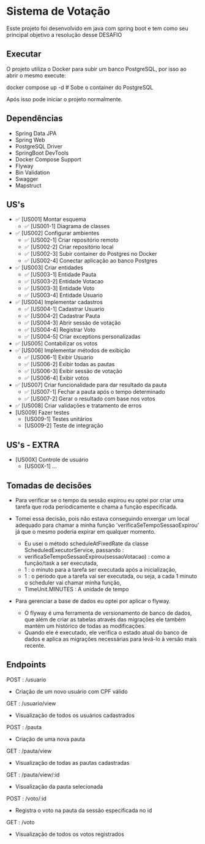 # Sistema de Votação

Esste projeto foi desenvolvido em java com spring boot e tem como seu principal objetivo a resolução desse DESAFIO

## Executar 

O projeto utiliza o Docker para subir um banco PostgreSQL, por isso ao abrir o mesmo execute:

docker compose up -d # Sobe o container do PostgreSQL

Após isso pode iniciar o projeto normalmente.

## Dependências

- Spring Data JPA
- Spring Web
- PostgreSQL Driver
- SpringBoot DevTools
- Docker Compose Support
- Flyway
- Bin Validation
- Swagger
- Mapstruct

## US's

- ✅ [US001] Montar esquema
    - ✅ [US001-1] Diagrama de classes
- ✅  [US002] Configurar ambientes
    - ✅ [US002-1] Criar repositório remoto
    - ✅ [US002-2] Criar repositório local
    - ✅ [US002-3] Subir container do Postgres no Docker
    - ✅ [US002-4] Conectar aplicação ao banco Postgres
- ✅  [US003] Criar entidades
    - ✅ [US003-1] Entidade Pauta
    - ✅ [US003-2] Entidade Votacao
    - ✅ [US003-3] Entidade Voto
    - ✅ [US003-4] Entidade Usuario
- ✅  [US004] Implementar cadastros
    - ✅ [US004-1] Cadastrar Usuario
    - ✅ [US004-2] Cadastrar Pauta
    - ✅ [US004-3] Abrir sessão de votação
    - ✅ [US004-4] Registrar Voto
    - ✅ [US004-5] Criar exceptions personalizadas
- ✅  [US005] Contabilizar os votos 
- ✅  [US006] Implementar métodos de exibição
    - ✅ [US006-1] Exibir Usuario
    - ✅ [US006-2] Exibir todas as pautas
    - ✅ [US006-3] Exibir sessão de votação
    - ✅ [US006-4] Exibir votos
- ✅  [US007] Criar funcionalidade para dar resultado da pauta
    - ✅ [US007-1] Fechar a pauta após o tempo determinado
    - ✅ [US007-2] Gerar o resultado com base nos votos
- ✅  [US008] Criar validações e tratamento de erros
-   [US009] Fazer testes
    -  [US009-1] Testes unitários
    -  [US009-2] Teste de integração
 


## US's - EXTRA

-  [US00X] Controle de usuário
    -  [US00X-1] ...


## Tomadas de decisões 

- Para verificar se o tempo da sessão expirou eu optei por criar uma tarefa que roda periodicamente e chama a função especificada.
- Tomei essa decisão, pois não estava conseguindo enxergar um local adequado para chamar a minha função 'verificaSeTempoSessaoExpirou' já que o mesmo poderia expirar em qualquer momento.
    - Eu usei o método scheduleAtFixedRate da classe ScheduledExecutorService, passando :
    - verificaSeTempoSessaoExpirou(sessaoVotacao) : como a função/task a ser executada, 
    - 1 : o minuto para a tarefa ser executada após a inicialização, 
    - 1 : o periodo que a tarefa vai ser executada, ou seja, a cada 1 minuto o scheduler vai chamar minha função,
    - TimeUnit.MINUTES : A unidade de tempo 


- Para gerenciar a base de dados eu optei por aplicar o flyway.
    - O flyway é uma ferramenta de versionamento de banco de dados, que além de criar as tabelas através das migrações ele também mantém um histórico de todas as modificações. 
    - Quando ele é executado, ele verifica o estado atual do banco de dados e aplica as migrações necessárias para levá-lo à versão mais recente.


## Endpoints 

POST : /usuario
- Criação de um novo usuário com CPF válido 

GET : /usuario/view
- Visualização de todos os usuários cadastrados

POST : /pauta
- Criação de uma nova pauta

GET : /pauta/view
- Visualização de todas as pautas cadastradas

GET : /pauta/view/:id
- Visualização da pauta selecionada

POST : /voto/:id
- Registra o voto na pauta da sessão especificada no id

GET : /voto 
- Visualização de todos os votos registrados